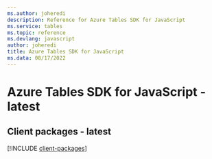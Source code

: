 ```yaml
---
ms.author: joheredi
description: Reference for Azure Tables SDK for JavaScript
ms.service: tables
ms.topic: reference
ms.devlang: javascript
author: joheredi
title: Azure Tables SDK for JavaScript
ms.data: 08/17/2022
---
```

# Azure Tables SDK for JavaScript - latest

## Client packages - latest
[!INCLUDE [client-packages](tables-client-index.md)]